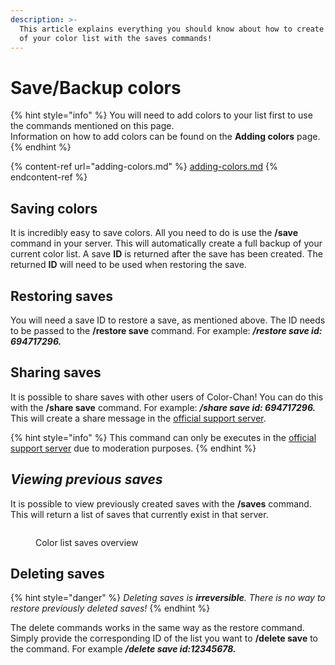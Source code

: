 ```yaml
---
description: >-
  This article explains everything you should know about how to create backups
  of your color list with the saves commands!
---
```


# Save/Backup colors

{% hint style="info" %}
You will need to add colors to your list first to use the commands mentioned on this page.\
Information on how to add colors can be found on the **Adding colors** page.
{% endhint %}

{% content-ref url="adding-colors.md" %}
[adding-colors.md](adding-colors.md)
{% endcontent-ref %}

## Saving colors

It is incredibly easy to save colors. All you need to do is use the **/save** command in your server. This will automatically create a full backup of your current color list. A save **ID** is returned after the save has been created. The returned **ID** will need to be used when restoring the save.

## **Restoring saves**

You will need a save ID to restore a save, as mentioned above. The ID needs to be passed to the **/restore save** command. For example: _**/restore save id: 694717296.**_

## Sharing saves

It is possible to share saves with other users of Color-Chan! You can do this with the **/share save** command. For example: _**/share save id: 694717296.**_ This will create a share message in the [official support server](https://colorchan.com/permalinks/support).

{% hint style="info" %}
This command can only be executes in the [official support server](https://colorchan.com/permalinks/support) due to moderation purposes.
{% endhint %}

## _**Viewing previous saves**_

It is possible to view previously created saves with the **/saves** command. This will return a list of saves that currently exist in that server.

<figure><img src="https://cdn.colorchan.com/docImgs/SavesOverview.png" alt=""><figcaption><p>Color list saves overview</p></figcaption></figure>

## Deleting saves

{% hint style="danger" %}
_Deleting saves is **irreversible**. There is no way to restore previously deleted saves!_
{% endhint %}

The delete commands works in the same way as the restore command. Simply provide the corresponding ID of the list you want to **/delete save** to the command. For example _**/delete save id:12345678.**_
